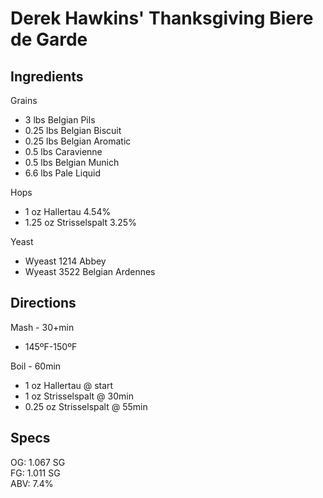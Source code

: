 # Derek Hawkins' Thanksgiving Biere de Garde

## Ingredients

Grains

* 3 lbs Belgian Pils
* 0.25 lbs Belgian Biscuit
* 0.25 lbs Belgian Aromatic
* 0.5 lbs Caravienne
* 0.5 lbs Belgian Munich
* 6.6 lbs Pale Liquid

Hops

* 1 oz Hallertau 4.54%
* 1.25 oz Strisselspalt 3.25%

Yeast

* Wyeast 1214 Abbey
* Wyeast 3522 Belgian Ardennes

## Directions

Mash - 30+min

* 145ºF-150ºF

Boil - 60min

* 1 oz Hallertau @ start
* 1 oz Strisselspalt @ 30min
* 0.25 oz Strisselspalt @ 55min

## Specs

OG: 1.067 SG  
FG: 1.011 SG  
ABV: 7.4%
